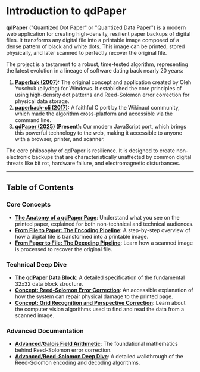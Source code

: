 # Introduction to qdPaper

**qdPaper** ("Quantized Dot Paper" or "Quantized Data Paper") is a modern web application for creating high-density, resilient paper backups of digital files. It transforms any digital file into a printable image composed of a dense pattern of black and white dots. This image can be printed, stored physically, and later scanned to perfectly recover the original file.

The project is a testament to a robust, time-tested algorithm, representing the latest evolution in a lineage of software dating back nearly 20 years:

1.  **[Paperbak (2007)](https://ollydbg.de/Paperbak/):** The original concept and application created by Oleh Yuschuk (ollydbg) for Windows. It established the core principles of using high-density dot patterns and Reed-Solomon error correction for physical data storage.
2.  **[paperback-cli (2017)](https://github.com/wikinaut/paperback-cli):** A faithful C port by the Wikinaut community, which made the algorithm cross-platform and accessible via the command line.
3.  **[qdPaper (2025)](https://github.com/divortio/qdPaper) (Present):** Our modern JavaScript port, which brings this powerful technology to the web, making it accessible to anyone with a browser, printer, and scanner.

The core philosophy of qdPaper is resilience. It is designed to create non-electronic backups that are characteristically unaffected by common digital threats like bit rot, hardware failure, and electromagnetic disturbances.

---

## Table of Contents

### Core Concepts
* [**The Anatomy of a qdPaper Page**](./physical-format.md): Understand what you see on the printed paper, explained for both non-technical and technical audiences.
* [**From File to Paper: The Encoding Pipeline**](./encoding-pipeline.md): A step-by-step overview of how a digital file is transformed into a printable image.
* [**From Paper to File: The Decoding Pipeline**](./decoding-pipeline.md): Learn how a scanned image is processed to recover the original file.

### Technical Deep Dive
* [**The qdPaper Data Block**](./data-structure.md): A detailed specification of the fundamental 32x32 data block structure.
* [**Concept: Reed-Solomon Error Correction**](./error-correction.md): An accessible explanation of how the system can repair physical damage to the printed page.
* [**Concept: Grid Recognition and Perspective Correction**](./computer-vision.md): Learn about the computer vision algorithms used to find and read the data from a scanned image.

### Advanced Documentation
* [**Advanced/Galois Field Arithmetic**](./advanced/galois-field-arithmetic.md): The foundational mathematics behind Reed-Solomon error correction.
* [**Advanced/Reed-Solomon Deep Dive**](./advanced/reed-solomon-deep-dive.md): A detailed walkthrough of the Reed-Solomon encoding and decoding algorithms.
